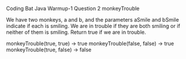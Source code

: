 Coding Bat Java Warmup-1 Question 2 monkeyTrouble

We have two monkeys, a and b, and the parameters aSmile and bSmile indicate if each is smiling. We are in trouble if they are both smiling or if neither of them is smiling. Return true if we are in trouble.

monkeyTrouble(true, true) → true
monkeyTrouble(false, false) → true
monkeyTrouble(true, false) → false
